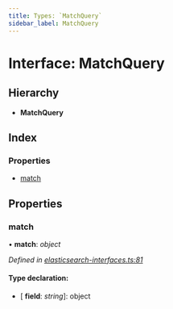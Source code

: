 ```yaml
---
title: Types: `MatchQuery`
sidebar_label: MatchQuery
---
```


# Interface: MatchQuery

## Hierarchy

* **MatchQuery**

## Index

### Properties

* [match](matchquery.md#match)

## Properties

###  match

• **match**: *object*

*Defined in [elasticsearch-interfaces.ts:81](https://github.com/terascope/teraslice/blob/653cf7530/packages/types/src/elasticsearch-interfaces.ts#L81)*

#### Type declaration:

* \[ **field**: *string*\]: object
